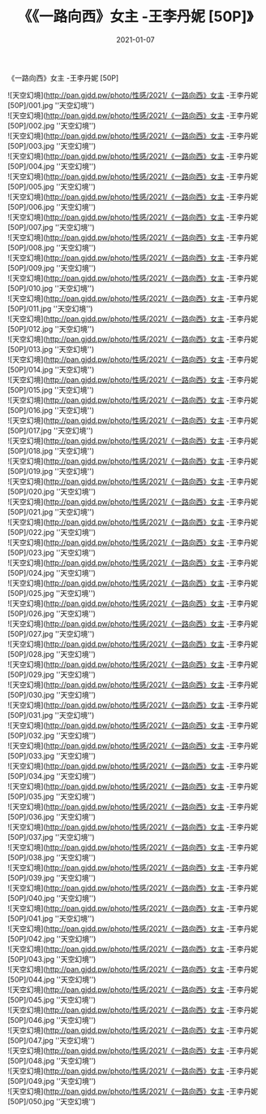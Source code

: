 ﻿---
layout: post
title:  《《一路向西》女主 -王李丹妮 [50P]》
date:   2021-01-07
img: http://pan.gjdd.pw/photo/性感/2021/《一路向西》女主 -王李丹妮 [50P]/000.jpg
categories: [美女, 性感, 泳衣]
---

《一路向西》女主 -王李丹妮 [50P]



![天空幻境](http://pan.gjdd.pw/photo/性感/2021/《一路向西》女主 -王李丹妮 [50P]/001.jpg ''天空幻境'') <br>
![天空幻境](http://pan.gjdd.pw/photo/性感/2021/《一路向西》女主 -王李丹妮 [50P]/002.jpg ''天空幻境'') <br>
![天空幻境](http://pan.gjdd.pw/photo/性感/2021/《一路向西》女主 -王李丹妮 [50P]/003.jpg ''天空幻境'') <br>
![天空幻境](http://pan.gjdd.pw/photo/性感/2021/《一路向西》女主 -王李丹妮 [50P]/004.jpg ''天空幻境'') <br>
![天空幻境](http://pan.gjdd.pw/photo/性感/2021/《一路向西》女主 -王李丹妮 [50P]/005.jpg ''天空幻境'') <br>
![天空幻境](http://pan.gjdd.pw/photo/性感/2021/《一路向西》女主 -王李丹妮 [50P]/006.jpg ''天空幻境'') <br>
![天空幻境](http://pan.gjdd.pw/photo/性感/2021/《一路向西》女主 -王李丹妮 [50P]/007.jpg ''天空幻境'') <br>
![天空幻境](http://pan.gjdd.pw/photo/性感/2021/《一路向西》女主 -王李丹妮 [50P]/008.jpg ''天空幻境'') <br>
![天空幻境](http://pan.gjdd.pw/photo/性感/2021/《一路向西》女主 -王李丹妮 [50P]/009.jpg ''天空幻境'') <br>
![天空幻境](http://pan.gjdd.pw/photo/性感/2021/《一路向西》女主 -王李丹妮 [50P]/010.jpg ''天空幻境'') <br>
![天空幻境](http://pan.gjdd.pw/photo/性感/2021/《一路向西》女主 -王李丹妮 [50P]/011.jpg ''天空幻境'') <br>
![天空幻境](http://pan.gjdd.pw/photo/性感/2021/《一路向西》女主 -王李丹妮 [50P]/012.jpg ''天空幻境'') <br>
![天空幻境](http://pan.gjdd.pw/photo/性感/2021/《一路向西》女主 -王李丹妮 [50P]/013.jpg ''天空幻境'') <br>
![天空幻境](http://pan.gjdd.pw/photo/性感/2021/《一路向西》女主 -王李丹妮 [50P]/014.jpg ''天空幻境'') <br>
![天空幻境](http://pan.gjdd.pw/photo/性感/2021/《一路向西》女主 -王李丹妮 [50P]/015.jpg ''天空幻境'') <br>
![天空幻境](http://pan.gjdd.pw/photo/性感/2021/《一路向西》女主 -王李丹妮 [50P]/016.jpg ''天空幻境'') <br>
![天空幻境](http://pan.gjdd.pw/photo/性感/2021/《一路向西》女主 -王李丹妮 [50P]/017.jpg ''天空幻境'') <br>
![天空幻境](http://pan.gjdd.pw/photo/性感/2021/《一路向西》女主 -王李丹妮 [50P]/018.jpg ''天空幻境'') <br>
![天空幻境](http://pan.gjdd.pw/photo/性感/2021/《一路向西》女主 -王李丹妮 [50P]/019.jpg ''天空幻境'') <br>
![天空幻境](http://pan.gjdd.pw/photo/性感/2021/《一路向西》女主 -王李丹妮 [50P]/020.jpg ''天空幻境'') <br>
![天空幻境](http://pan.gjdd.pw/photo/性感/2021/《一路向西》女主 -王李丹妮 [50P]/021.jpg ''天空幻境'') <br>
![天空幻境](http://pan.gjdd.pw/photo/性感/2021/《一路向西》女主 -王李丹妮 [50P]/022.jpg ''天空幻境'') <br>
![天空幻境](http://pan.gjdd.pw/photo/性感/2021/《一路向西》女主 -王李丹妮 [50P]/023.jpg ''天空幻境'') <br>
![天空幻境](http://pan.gjdd.pw/photo/性感/2021/《一路向西》女主 -王李丹妮 [50P]/024.jpg ''天空幻境'') <br>
![天空幻境](http://pan.gjdd.pw/photo/性感/2021/《一路向西》女主 -王李丹妮 [50P]/025.jpg ''天空幻境'') <br>
![天空幻境](http://pan.gjdd.pw/photo/性感/2021/《一路向西》女主 -王李丹妮 [50P]/026.jpg ''天空幻境'') <br>
![天空幻境](http://pan.gjdd.pw/photo/性感/2021/《一路向西》女主 -王李丹妮 [50P]/027.jpg ''天空幻境'') <br>
![天空幻境](http://pan.gjdd.pw/photo/性感/2021/《一路向西》女主 -王李丹妮 [50P]/028.jpg ''天空幻境'') <br>
![天空幻境](http://pan.gjdd.pw/photo/性感/2021/《一路向西》女主 -王李丹妮 [50P]/029.jpg ''天空幻境'') <br>
![天空幻境](http://pan.gjdd.pw/photo/性感/2021/《一路向西》女主 -王李丹妮 [50P]/030.jpg ''天空幻境'') <br>
![天空幻境](http://pan.gjdd.pw/photo/性感/2021/《一路向西》女主 -王李丹妮 [50P]/031.jpg ''天空幻境'') <br>
![天空幻境](http://pan.gjdd.pw/photo/性感/2021/《一路向西》女主 -王李丹妮 [50P]/032.jpg ''天空幻境'') <br>
![天空幻境](http://pan.gjdd.pw/photo/性感/2021/《一路向西》女主 -王李丹妮 [50P]/033.jpg ''天空幻境'') <br>
![天空幻境](http://pan.gjdd.pw/photo/性感/2021/《一路向西》女主 -王李丹妮 [50P]/034.jpg ''天空幻境'') <br>
![天空幻境](http://pan.gjdd.pw/photo/性感/2021/《一路向西》女主 -王李丹妮 [50P]/035.jpg ''天空幻境'') <br>
![天空幻境](http://pan.gjdd.pw/photo/性感/2021/《一路向西》女主 -王李丹妮 [50P]/036.jpg ''天空幻境'') <br>
![天空幻境](http://pan.gjdd.pw/photo/性感/2021/《一路向西》女主 -王李丹妮 [50P]/037.jpg ''天空幻境'') <br>
![天空幻境](http://pan.gjdd.pw/photo/性感/2021/《一路向西》女主 -王李丹妮 [50P]/038.jpg ''天空幻境'') <br>
![天空幻境](http://pan.gjdd.pw/photo/性感/2021/《一路向西》女主 -王李丹妮 [50P]/039.jpg ''天空幻境'') <br>
![天空幻境](http://pan.gjdd.pw/photo/性感/2021/《一路向西》女主 -王李丹妮 [50P]/040.jpg ''天空幻境'') <br>
![天空幻境](http://pan.gjdd.pw/photo/性感/2021/《一路向西》女主 -王李丹妮 [50P]/041.jpg ''天空幻境'') <br>
![天空幻境](http://pan.gjdd.pw/photo/性感/2021/《一路向西》女主 -王李丹妮 [50P]/042.jpg ''天空幻境'') <br>
![天空幻境](http://pan.gjdd.pw/photo/性感/2021/《一路向西》女主 -王李丹妮 [50P]/043.jpg ''天空幻境'') <br>
![天空幻境](http://pan.gjdd.pw/photo/性感/2021/《一路向西》女主 -王李丹妮 [50P]/044.jpg ''天空幻境'') <br>
![天空幻境](http://pan.gjdd.pw/photo/性感/2021/《一路向西》女主 -王李丹妮 [50P]/045.jpg ''天空幻境'') <br>
![天空幻境](http://pan.gjdd.pw/photo/性感/2021/《一路向西》女主 -王李丹妮 [50P]/046.jpg ''天空幻境'') <br>
![天空幻境](http://pan.gjdd.pw/photo/性感/2021/《一路向西》女主 -王李丹妮 [50P]/047.jpg ''天空幻境'') <br>
![天空幻境](http://pan.gjdd.pw/photo/性感/2021/《一路向西》女主 -王李丹妮 [50P]/048.jpg ''天空幻境'') <br>
![天空幻境](http://pan.gjdd.pw/photo/性感/2021/《一路向西》女主 -王李丹妮 [50P]/049.jpg ''天空幻境'') <br>
![天空幻境](http://pan.gjdd.pw/photo/性感/2021/《一路向西》女主 -王李丹妮 [50P]/050.jpg ''天空幻境'') <br>